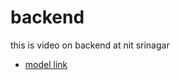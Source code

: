 # backend 

this is video on backend at nit srinagar
- [model link](https://app.eraser.io/workspace/YtPqZ...)
